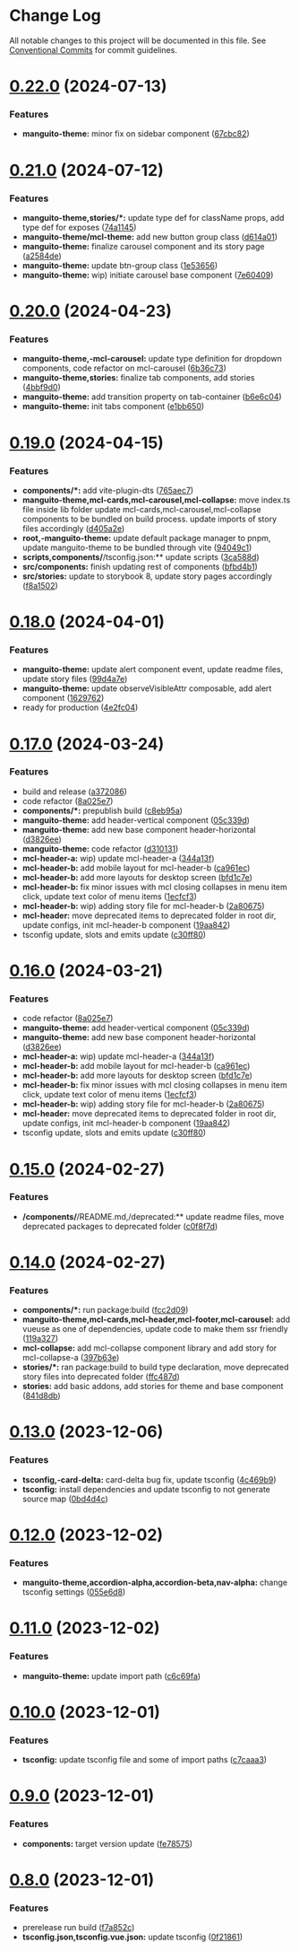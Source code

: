 # Change Log

All notable changes to this project will be documented in this file.
See [Conventional Commits](https://conventionalcommits.org) for commit guidelines.

# [0.22.0](https://github.com/bobbykim89/manguito-component-library/compare/@bobbykim/manguito-theme@0.21.0...@bobbykim/manguito-theme@0.22.0) (2024-07-13)


### Features

* **manguito-theme:** minor fix on sidebar component ([67cbc82](https://github.com/bobbykim89/manguito-component-library/commit/67cbc824f3088015957b569e503a11df7289515b))





# [0.21.0](https://github.com/bobbykim89/manguito-component-library/compare/@bobbykim/manguito-theme@0.20.0...@bobbykim/manguito-theme@0.21.0) (2024-07-12)


### Features

* **manguito-theme,stories/*:** update type def for className props, add type def for exposes ([74a1145](https://github.com/bobbykim89/manguito-component-library/commit/74a11450aabe6607c5b7e0c8b90cccbea569fe42))
* **manguito-theme/mcl-theme:** add new button group class ([d614a01](https://github.com/bobbykim89/manguito-component-library/commit/d614a017b3518666f9510f142e085ff3366e1a6c))
* **manguito-theme:** finalize carousel component and its story page ([a2584de](https://github.com/bobbykim89/manguito-component-library/commit/a2584ded96c575c970773e62f62cfa2d6f5ed5c6))
* **manguito-theme:** update btn-group class ([1e53656](https://github.com/bobbykim89/manguito-component-library/commit/1e53656babaf67aafbac1440051cc6266da9374e))
* **manguito-theme:** wip) initiate carousel base component ([7e60409](https://github.com/bobbykim89/manguito-component-library/commit/7e6040992861a3b565b4b825f49a02ac68d6db78))





# [0.20.0](https://github.com/bobbykim89/manguito-component-library/compare/@bobbykim/manguito-theme@0.19.0...@bobbykim/manguito-theme@0.20.0) (2024-04-23)


### Features

* **manguito-theme,-mcl-carousel:** update type definition for dropdown components, code refactor on mcl-carousel ([6b36c73](https://github.com/bobbykim89/manguito-component-library/commit/6b36c73a70b188886a66416c14e50ed37826406a))
* **manguito-theme,stories:** finalize tab components, add stories ([4bbf9d0](https://github.com/bobbykim89/manguito-component-library/commit/4bbf9d05ae257c04ed06de52b80af21acec51704))
* **manguito-theme:** add transition property on tab-container ([b6e6c04](https://github.com/bobbykim89/manguito-component-library/commit/b6e6c046c837338a7516db4c24cda98b67e4a833))
* **manguito-theme:** init tabs component ([e1bb650](https://github.com/bobbykim89/manguito-component-library/commit/e1bb650be38304872f4d6e5fa6158764b4852198))





# [0.19.0](https://github.com/bobbykim89/manguito-component-library/compare/@bobbykim/manguito-theme@0.18.0...@bobbykim/manguito-theme@0.19.0) (2024-04-15)


### Features

* **components/*:** add vite-plugin-dts ([765aec7](https://github.com/bobbykim89/manguito-component-library/commit/765aec738227b68b8483f8b3e02d1bd191b90f20))
* **manguito-theme,mcl-cards,mcl-carousel,mcl-collapse:** move index.ts file inside lib folder update mcl-cards,mcl-carousel,mcl-collapse components to be bundled on build process. update imports of story files accordingly ([d405a2e](https://github.com/bobbykim89/manguito-component-library/commit/d405a2e81deef1ea28e6fdb4fceb90398c56e467))
* **root,-manguito-theme:** update default package manager to pnpm, update manguito-theme to be bundled through vite ([94049c1](https://github.com/bobbykim89/manguito-component-library/commit/94049c1d25aada802cceb9f2b3e124d14d6d6d7d))
* **scripts,components/**/tsconfig.json:** update scripts ([3ca588d](https://github.com/bobbykim89/manguito-component-library/commit/3ca588d692a2b9b685a1804696b1722d5f9fd874))
* **src/components:** finish updating rest of components ([bfbd4b1](https://github.com/bobbykim89/manguito-component-library/commit/bfbd4b15dcae4a244de1ac15836fa74870d20818))
* **src/stories:** update to storybook 8, update story pages accordingly ([f8a1502](https://github.com/bobbykim89/manguito-component-library/commit/f8a1502b83c056cef9e141c4e0c3821c992e9720))





# [0.18.0](https://github.com/bobbykim89/manguito-component-library/compare/@bobbykim/manguito-theme@0.17.0...@bobbykim/manguito-theme@0.18.0) (2024-04-01)


### Features

* **manguito-theme:** update alert component event, update readme files, update story files ([99d4a7e](https://github.com/bobbykim89/manguito-component-library/commit/99d4a7ef192dfb628cf5b37b1cce34bb33aeb4c1))
* **manguito-theme:** update observeVisibleAttr composable, add alert component ([1629762](https://github.com/bobbykim89/manguito-component-library/commit/16297624b667066bd7076b02001f0ca8db65630d))
* ready for production ([4e2fc04](https://github.com/bobbykim89/manguito-component-library/commit/4e2fc048edd67791b4e917e0a764f301d4c610cb))





# [0.17.0](https://github.com/bobbykim89/manguito-component-library/compare/@bobbykim/manguito-theme@0.15.0...@bobbykim/manguito-theme@0.17.0) (2024-03-24)


### Features

* build and release ([a372086](https://github.com/bobbykim89/manguito-component-library/commit/a3720861fb40dd6ec1d0e3dda1f06e2479967432))
* code refactor ([8a025e7](https://github.com/bobbykim89/manguito-component-library/commit/8a025e7cf870ff3dd0cb35878a08793e99ec5cef))
* **components/*:** prepublish build ([c8eb95a](https://github.com/bobbykim89/manguito-component-library/commit/c8eb95a0ede6727bf183d2e9ad634ae64af1411d))
* **manguito-theme:** add header-vertical component ([05c339d](https://github.com/bobbykim89/manguito-component-library/commit/05c339d77cdded35d2e45a5c22c3833329e41532))
* **manguito-theme:** add new base component header-horizontal ([d3826ee](https://github.com/bobbykim89/manguito-component-library/commit/d3826ee1da15ea0edd2fa7f959269704f22008b3))
* **manguito-theme:** code refactor ([d310131](https://github.com/bobbykim89/manguito-component-library/commit/d31013189fa5e1c4f8085de63a08ee2932652f55))
* **mcl-header-a:** wip) update mcl-header-a ([344a13f](https://github.com/bobbykim89/manguito-component-library/commit/344a13f3cd25c6b02fc99866f19ae65bc89d9ec5))
* **mcl-header-b:** add mobile layout for mcl-header-b ([ca961ec](https://github.com/bobbykim89/manguito-component-library/commit/ca961ecbaecab1d2e879cb62e905e713878539c0))
* **mcl-header-b:** add more layouts for desktop screen ([bfd1c7e](https://github.com/bobbykim89/manguito-component-library/commit/bfd1c7e8ed3d9b839bea0dd1a7c3b5740a345c41))
* **mcl-header-b:** fix minor issues with mcl closing collapses in menu item click, update text color of menu items ([1ecfcf3](https://github.com/bobbykim89/manguito-component-library/commit/1ecfcf3ec474e6a6097a34bb9861cbb680280530))
* **mcl-header-b:** wip) adding story file for mcl-header-b ([2a80675](https://github.com/bobbykim89/manguito-component-library/commit/2a8067553df9a138398aef2a898ebdf3b4a9a268))
* **mcl-header:** move deprecated items to deprecated folder in root dir, update configs, init mcl-header-b component ([19aa842](https://github.com/bobbykim89/manguito-component-library/commit/19aa842faa7f1594f7be030b97d5093014efe7cb))
* tsconfig update, slots and emits update ([c30ff80](https://github.com/bobbykim89/manguito-component-library/commit/c30ff804c961d205ac097e20cd51285a15ca8966))





# [0.16.0](https://github.com/bobbykim89/manguito-component-library/compare/@bobbykim/manguito-theme@0.15.0...@bobbykim/manguito-theme@0.16.0) (2024-03-21)


### Features

* code refactor ([8a025e7](https://github.com/bobbykim89/manguito-component-library/commit/8a025e7cf870ff3dd0cb35878a08793e99ec5cef))
* **manguito-theme:** add header-vertical component ([05c339d](https://github.com/bobbykim89/manguito-component-library/commit/05c339d77cdded35d2e45a5c22c3833329e41532))
* **manguito-theme:** add new base component header-horizontal ([d3826ee](https://github.com/bobbykim89/manguito-component-library/commit/d3826ee1da15ea0edd2fa7f959269704f22008b3))
* **mcl-header-a:** wip) update mcl-header-a ([344a13f](https://github.com/bobbykim89/manguito-component-library/commit/344a13f3cd25c6b02fc99866f19ae65bc89d9ec5))
* **mcl-header-b:** add mobile layout for mcl-header-b ([ca961ec](https://github.com/bobbykim89/manguito-component-library/commit/ca961ecbaecab1d2e879cb62e905e713878539c0))
* **mcl-header-b:** add more layouts for desktop screen ([bfd1c7e](https://github.com/bobbykim89/manguito-component-library/commit/bfd1c7e8ed3d9b839bea0dd1a7c3b5740a345c41))
* **mcl-header-b:** fix minor issues with mcl closing collapses in menu item click, update text color of menu items ([1ecfcf3](https://github.com/bobbykim89/manguito-component-library/commit/1ecfcf3ec474e6a6097a34bb9861cbb680280530))
* **mcl-header-b:** wip) adding story file for mcl-header-b ([2a80675](https://github.com/bobbykim89/manguito-component-library/commit/2a8067553df9a138398aef2a898ebdf3b4a9a268))
* **mcl-header:** move deprecated items to deprecated folder in root dir, update configs, init mcl-header-b component ([19aa842](https://github.com/bobbykim89/manguito-component-library/commit/19aa842faa7f1594f7be030b97d5093014efe7cb))
* tsconfig update, slots and emits update ([c30ff80](https://github.com/bobbykim89/manguito-component-library/commit/c30ff804c961d205ac097e20cd51285a15ca8966))





# [0.15.0](https://github.com/bobbykim89/manguito-component-library/compare/@bobbykim/manguito-theme@0.14.0...@bobbykim/manguito-theme@0.15.0) (2024-02-27)


### Features

* **/components/**/README.md,/deprecated:** update readme files, move deprecated packages to deprecated folder ([c0f8f7d](https://github.com/bobbykim89/manguito-component-library/commit/c0f8f7df158b8fcd99b4e3d191e02e3c8a9c144d))





# [0.14.0](https://github.com/bobbykim89/manguito-component-library/compare/@bobbykim/manguito-theme@0.13.0...@bobbykim/manguito-theme@0.14.0) (2024-02-27)


### Features

* **components/*:** run package:build ([fcc2d09](https://github.com/bobbykim89/manguito-component-library/commit/fcc2d0953d77ecaa317be27eb212c927dec33b17))
* **manguito-theme,mcl-cards,mcl-header,mcl-footer,mcl-carousel:** add vueuse as one of dependencies, update code to make them ssr friendly ([119a327](https://github.com/bobbykim89/manguito-component-library/commit/119a327adf1ca9866e6ac063bce5acd4790db612))
* **mcl-collapse:** add mcl-collapse component library and add story for mcl-collapse-a ([397b63e](https://github.com/bobbykim89/manguito-component-library/commit/397b63e00b83801bdf1cd2c6710d0ba876c6bf87))
* **stories/*:** ran package:build to build type declaration, move deprecated story files into deprecated folder ([ffc487d](https://github.com/bobbykim89/manguito-component-library/commit/ffc487dbcc093be7a3ccfeae98c5e10e8372a0e3))
* **stories:** add basic addons, add stories for theme and base component ([841d8db](https://github.com/bobbykim89/manguito-component-library/commit/841d8db015d3d861f567ae3d19cf0033b28bac7c))





# [0.13.0](https://github.com/bobbykim89/manguito-component-library/compare/@bobbykim/manguito-theme@0.12.0...@bobbykim/manguito-theme@0.13.0) (2023-12-06)


### Features

* **tsconfig,-card-delta:** card-delta bug fix, update tsconfig ([4c469b9](https://github.com/bobbykim89/manguito-component-library/commit/4c469b933632e3e729f6b75f7e808c89c090d463))
* **tsconfig:** install dependencies and update tsconfig to not generate source map ([0bd4d4c](https://github.com/bobbykim89/manguito-component-library/commit/0bd4d4c78503ef156dbb3d49aa3e67e7e0e68289))





# [0.12.0](https://github.com/bobbykim89/manguito-component-library/compare/@bobbykim/manguito-theme@0.11.0...@bobbykim/manguito-theme@0.12.0) (2023-12-02)


### Features

* **manguito-theme,accordion-alpha,accordion-beta,nav-alpha:** change tsconfig settings ([055e6d8](https://github.com/bobbykim89/manguito-component-library/commit/055e6d8781705fcc144769da90470eb0d5e36612))





# [0.11.0](https://github.com/bobbykim89/manguito-component-library/compare/@bobbykim/manguito-theme@0.10.0...@bobbykim/manguito-theme@0.11.0) (2023-12-02)


### Features

* **manguito-theme:** update import path ([c6c69fa](https://github.com/bobbykim89/manguito-component-library/commit/c6c69fa416e6ff7f388d97f8663a8e77b2e806d3))





# [0.10.0](https://github.com/bobbykim89/manguito-component-library/compare/@bobbykim/manguito-theme@0.9.0...@bobbykim/manguito-theme@0.10.0) (2023-12-01)


### Features

* **tsconfig:** update tsconfig file and some of import paths ([c7caaa3](https://github.com/bobbykim89/manguito-component-library/commit/c7caaa3101a5d57d0e799568f1c4f5cbebececc3))





# [0.9.0](https://github.com/bobbykim89/manguito-component-library/compare/@bobbykim/manguito-theme@0.8.0...@bobbykim/manguito-theme@0.9.0) (2023-12-01)


### Features

* **components:** target version update ([fe78575](https://github.com/bobbykim89/manguito-component-library/commit/fe78575f5e82bb854333672c3853956e9e930044))





# [0.8.0](https://github.com/bobbykim89/manguito-component-library/compare/@bobbykim/manguito-theme@0.7.0...@bobbykim/manguito-theme@0.8.0) (2023-12-01)


### Features

* prerelease run build ([f7a852c](https://github.com/bobbykim89/manguito-component-library/commit/f7a852c9bf12b77481bf5d2f1602e50367d834f8))
* **tsconfig.json,tsconfig.vue.json:** update tsconfig ([0f21861](https://github.com/bobbykim89/manguito-component-library/commit/0f2186167342314f5d218e789a68c03cf6faa8ff))
